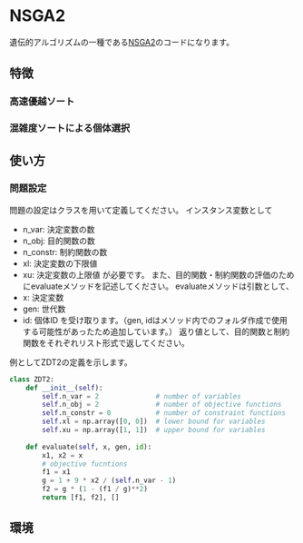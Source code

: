 # NSGA2

遺伝的アルゴリズムの一種である[NSGA2](https://ieeexplore.ieee.org/document/996017)のコードになります。

## 特徴
### 高速優越ソート

### 混雑度ソートによる個体選択

## 使い方
### 問題設定
問題の設定はクラスを用いて定義してください。
インスタンス変数として
- n_var:    決定変数の数
- n_obj:    目的関数の数
- n_constr: 制約関数の数
- xl:       決定変数の下限値
- xu:       決定変数の上限値
が必要です。
また、目的関数・制約関数の評価のためにevaluateメソッドを記述してください。
evaluateメソッドは引数として、
- x:   決定変数
- gen: 世代数
- id:  個体ID
を受け取ります。（gen, idはメソッド内でのフォルダ作成で使用する可能性があったため追加しています。）
返り値として、目的関数と制約関数をそれぞれリスト形式で返してください。


例としてZDT2の定義を示します。
```python
class ZDT2:
    def __init__(self):
        self.n_var = 2              # number of variables
        self.n_obj = 2              # number of objective functions
        self.n_constr = 0           # number of constraint functions
        self.xl = np.array([0, 0])  # lower bound for variables
        self.xu = np.array([1, 1])  # upper bound for variables
    
    def evaluate(self, x, gen, id):
        x1, x2 = x
        # objective fucntions
        f1 = x1
        g = 1 + 9 * x2 / (self.n_var - 1)
        f2 = g * (1 - (f1 / g)**2)
        return [f1, f2], []
```

## 環境


